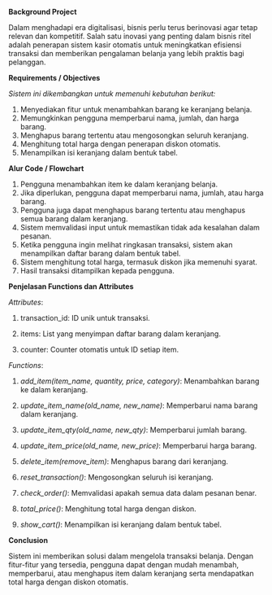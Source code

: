 **Background Project**

Dalam menghadapi era digitalisasi, bisnis perlu terus berinovasi agar tetap relevan dan kompetitif. Salah satu inovasi yang penting dalam bisnis ritel adalah penerapan sistem kasir otomatis untuk meningkatkan efisiensi transaksi dan memberikan pengalaman belanja yang lebih praktis bagi pelanggan.

**Requirements / Objectives**

*Sistem ini dikembangkan untuk memenuhi kebutuhan berikut:*

1.  Menyediakan fitur untuk menambahkan barang ke keranjang belanja.
2.  Memungkinkan pengguna memperbarui nama, jumlah, dan harga barang.
3.  Menghapus barang tertentu atau mengosongkan seluruh keranjang.
4.  Menghitung total harga dengan penerapan diskon otomatis.
5.  Menampilkan isi keranjang dalam bentuk tabel.


**Alur Code / Flowchart**

1.  Pengguna menambahkan item ke dalam keranjang belanja.
2.  Jika diperlukan, pengguna dapat memperbarui nama, jumlah, atau harga barang.
3.  Pengguna juga dapat menghapus barang tertentu atau menghapus semua barang dalam keranjang.
4.  Sistem memvalidasi input untuk memastikan tidak ada kesalahan dalam pesanan.
5.  Ketika pengguna ingin melihat ringkasan transaksi, sistem akan menampilkan daftar 
  barang dalam bentuk tabel.
6.  Sistem menghitung total harga, termasuk diskon jika memenuhi syarat.
7.  Hasil transaksi ditampilkan kepada pengguna.


**Penjelasan Functions dan Attributes**

*Attributes*:

1.  transaction_id: ID unik untuk transaksi.

2.  items: List yang menyimpan daftar barang dalam keranjang.

3.  counter: Counter otomatis untuk ID setiap item.

*Functions*:

1.  *add_item(item_name, quantity, price, category)*: Menambahkan barang ke dalam keranjang.

2.  *update_item_name(old_name, new_name)*: Memperbarui nama barang dalam keranjang.

3.  *update_item_qty(old_name, new_qty)*: Memperbarui jumlah barang.

4.  *update_item_price(old_name, new_price)*: Memperbarui harga barang.

5.  *delete_item(remove_item)*: Menghapus barang dari keranjang.

6.  *reset_transaction()*: Mengosongkan seluruh isi keranjang.

7.  *check_order()*: Memvalidasi apakah semua data dalam pesanan benar.

8.  *total_price()*: Menghitung total harga dengan diskon.

9.  *show_cart()*: Menampilkan isi keranjang dalam bentuk tabel.



**Conclusion**

Sistem ini memberikan solusi  dalam mengelola transaksi belanja. Dengan fitur-fitur yang tersedia, pengguna dapat dengan mudah menambah, memperbarui, atau menghapus item dalam keranjang serta mendapatkan total harga dengan diskon otomatis.
